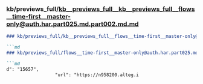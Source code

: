 ### kb/previews_full/kb__previews_full__kb__previews_full__flows__time-first__master-only@auth.har.part025.md.part002.md.md

```md
### kb/previews_full/kb__previews_full__flows__time-first__master-only@auth.har.part025.md.part002.md

```md
### kb/previews_full/flows__time-first__master-only@auth.har.part025.md (part 002)

```md
d": "15657",
                  "url": "https://n958200.alteg.i
```

```

```

```
